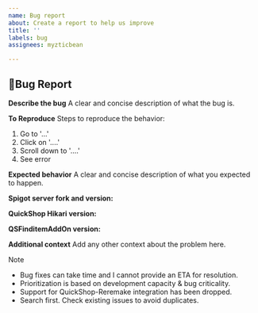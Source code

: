 ```yaml
---
name: Bug report
about: Create a report to help us improve
title: ''
labels: bug
assignees: myzticbean

---
```


## 🐞Bug Report

**Describe the bug**
A clear and concise description of what the bug is.

**To Reproduce**
Steps to reproduce the behavior:
1. Go to '...'
2. Click on '....'
3. Scroll down to '....'
4. See error

**Expected behavior**
A clear and concise description of what you expected to happen.

**Spigot server fork and version:**

**QuickShop Hikari version:**

**QSFinditemAddOn version:**

**Additional context**
Add any other context about the problem here.

> [!NOTE]
> - Bug fixes can take time and I cannot provide an ETA for resolution.
> - Prioritization is based on development capacity & bug criticality.
> - Support for QuickShop-Reremake integration has been dropped.
> - Search first. Check existing issues to avoid duplicates.